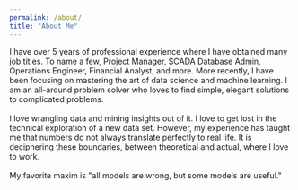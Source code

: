 ```yaml
---
permalink: /about/
title: "About Me"
---
```



I have over 5 years of professional experience where I have obtained many job titles. To name a few, Project Manager, SCADA Database Admin, Operations Engineer, Financial Analyst, and more. More recently, I have been focusing on mastering the art of data science and machine learning. I am an all-around problem solver who loves to find simple, elegant solutions to complicated problems. <br/>
<br/>
I love wrangling data and mining insights out of it. I love to get lost in the technical exploration of a new data set. However, my experience has taught me that numbers do not always translate perfectly to real life. It is deciphering these boundaries, between theoretical and actual, where I love to work. 
<br/>
<br/>
My favorite maxim is "all models are wrong, but some models are useful."
